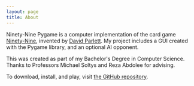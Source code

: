 ```yaml
---
layout: page
title: About
---
```


Ninety-Nine Pygame is a computer implementation of the card game [Ninety-Nine](https://www.parlettgames.uk/oricards/ninety9.html), invented by [David Parlett](https://parlettgames.uk/).
My project includes a GUI created with the Pygame library, and an optional AI opponent.

This was created as part of my Bachelor's Degree in Computer Science. Thanks to Professors Michael Soltys and Reza Abdolee for advising.

To download, install, and play, visit [the GitHub repository](https://github.com/SkylerMime/NinetyNine).
